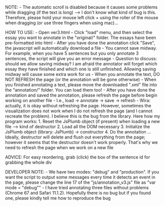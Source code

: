 NOTE:
	- The automatic scroll is disabled because it causes some problems while dragging (if the text is long) --> I don't know what kind of bug is this. Therefore, please hold your mouse left click + using the roller of the mouse when dragging (or use three fingers when using mac)...

HOW TO USE:
	- Open ver3.html
	- Click "load" menu, and then select the essay you want to annotate in the "original/" folder. The essays have been pre-formatted into html
	- After you have done the annotation click "Save", the javascript will automatically download a file
		- You cannot save midway. For example, when you have 5 sentences but you only annotate 3 sentences, the script will give you an error message
		- Question to discuss: should we allow saving midway? I am afraid the annotator will forget which essay they have finished and which one is still unfinished. Allowing saving midway will cause some extra work for us
		- When you annotate the text, DO NOT REFRESH the page (or the annotation will be gone otherwise)
		- When you finished annotating a text, please move the downloaded ".xml" file into the "annotation/" folder. You can load them too!
	- After you have done the annotation and saved the annotation, please refresh the page before begin working on another file
		- I.e., load -> annotate -> save -> refresh
		- Wira: actually, it is okay without refreshing the page. However, sometimes the visualization does not work when I do not refresh the page (and I cannot recreate the problem). I believe this is the bug from the library. Here how my program works:
			1. Reset the JsPlumb object (if present) when loading a new file --> kind of destructor
			2. Load all the DOM necessary
			3. Initialize the JsPlumb object (library: JsPlumb) -> constructor
			4. Do the annotation ...
			Ideally, destructor will delete and flush out everything from the page; however it seems that the destructor doesn't work properly. That's why we need to refresh the page when we work on a new file

ADVICE:
	For easy reordering, grab (click) the box of the sentence id for grabbing the whole div

DEVELOPER NOTE:
	- We have two modes: "debug" and "production". If you want the script to output some messages every time it detects an event in the page, please change the line 17 of the "js/annotation_v3.js" file as "var mode = "debug""
	- I have tried annotating three files without problems (Chrome 67 and Safari 11.1.2). Hopefully there is no bug but if you found one, please kindly tell me how to reproduce the bug
